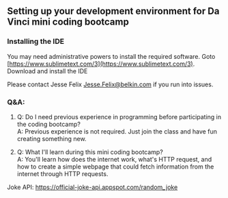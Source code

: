 ## Setting up your development environment for Da Vinci mini coding bootcamp

### Installing the IDE 
You may need administrative powers to install the required software.
Goto [https://www.sublimetext.com/3](https://www.sublimetext.com/3).   
Download and install the IDE 


Please contact Jesse Felix <Jesse.Felix@belkin.com> if you run into issues.



### Q&A: 
1. Q: Do I need previous experience in programming before participating in the coding bootcamp?  
A: Previous experience is not required.   Just join the class and have fun creating something new.

2. Q: What I'll learn during this mini coding bootcamp?  
A: You'll learn how does the internet work, what's HTTP request, and how to create a simple webpage that could fetch information from the internet through HTTP requests. 


Joke API: https://official-joke-api.appspot.com/random_joke
